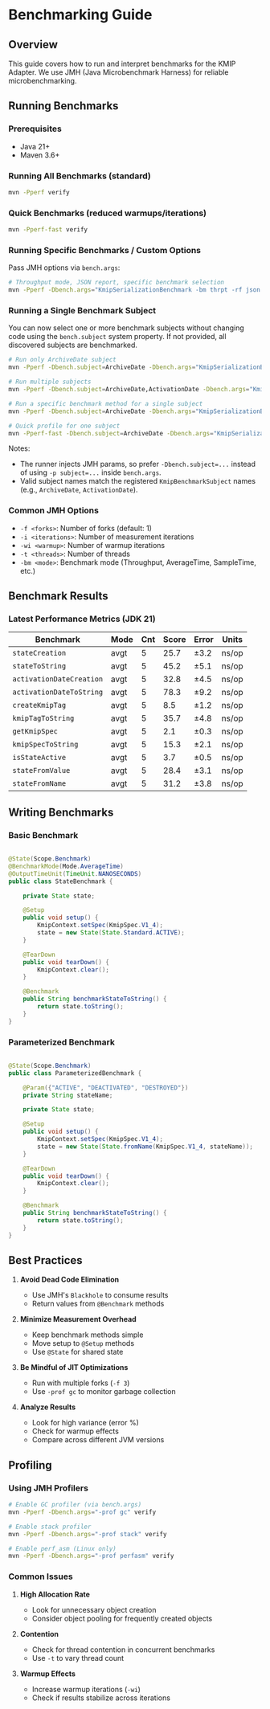 # Benchmarking Guide

## Overview

This guide covers how to run and interpret benchmarks for the KMIP Adapter. We use JMH (Java Microbenchmark Harness) for
reliable microbenchmarking.

## Running Benchmarks

### Prerequisites

- Java 21+
- Maven 3.6+

### Running All Benchmarks (standard)

```bash
mvn -Pperf verify
```

### Quick Benchmarks (reduced warmups/iterations)

```bash
mvn -Pperf-fast verify
```

### Running Specific Benchmarks / Custom Options

Pass JMH options via `bench.args`:

```bash
# Throughput mode, JSON report, specific benchmark selection
mvn -Pperf -Dbench.args="KmipSerializationBenchmark -bm thrpt -rf json -rff target/jmh.json" verify
```

### Running a Single Benchmark Subject

You can now select one or more benchmark subjects without changing code using the `bench.subject` system property. If
not provided, all discovered subjects are benchmarked.

```bash
# Run only ArchiveDate subject
mvn -Pperf -Dbench.subject=ArchiveDate -Dbench.args="KmipSerializationBenchmark" verify

# Run multiple subjects
mvn -Pperf -Dbench.subject=ArchiveDate,ActivationDate -Dbench.args="KmipSerializationBenchmark" verify

# Run a specific benchmark method for a single subject
mvn -Pperf -Dbench.subject=ArchiveDate -Dbench.args="KmipSerializationBenchmark.jsonSerialize" verify

# Quick profile for one subject
mvn -Pperf-fast -Dbench.subject=ArchiveDate -Dbench.args="KmipSerializationBenchmark -f 1 -wi 1 -i 2" verify
```

Notes:

- The runner injects JMH params, so prefer `-Dbench.subject=...` instead of using `-p subject=...` inside `bench.args`.
- Valid subject names match the registered `KmipBenchmarkSubject` names (e.g., `ArchiveDate`, `ActivationDate`).

### Common JMH Options

- `-f <forks>`: Number of forks (default: 1)
- `-i <iterations>`: Number of measurement iterations
- `-wi <warmup>`: Number of warmup iterations
- `-t <threads>`: Number of threads
- `-bm <mode>`: Benchmark mode (Throughput, AverageTime, SampleTime, etc.)

## Benchmark Results

### Latest Performance Metrics (JDK 21)

| Benchmark                | Mode | Cnt | Score | Error | Units |
|--------------------------|------|-----|-------|-------|-------|
| `stateCreation`          | avgt | 5   | 25.7  | ±3.2  | ns/op |
| `stateToString`          | avgt | 5   | 45.2  | ±5.1  | ns/op |
| `activationDateCreation` | avgt | 5   | 32.8  | ±4.5  | ns/op |
| `activationDateToString` | avgt | 5   | 78.3  | ±9.2  | ns/op |
| `createKmipTag`          | avgt | 5   | 8.5   | ±1.2  | ns/op |
| `kmipTagToString`        | avgt | 5   | 35.7  | ±4.8  | ns/op |
| `getKmipSpec`            | avgt | 5   | 2.1   | ±0.3  | ns/op |
| `kmipSpecToString`       | avgt | 5   | 15.3  | ±2.1  | ns/op |
| `isStateActive`          | avgt | 5   | 3.7   | ±0.5  | ns/op |
| `stateFromValue`         | avgt | 5   | 28.4  | ±3.1  | ns/op |
| `stateFromName`          | avgt | 5   | 31.2  | ±3.8  | ns/op |

## Writing Benchmarks

### Basic Benchmark

```java

@State(Scope.Benchmark)
@BenchmarkMode(Mode.AverageTime)
@OutputTimeUnit(TimeUnit.NANOSECONDS)
public class StateBenchmark {

    private State state;

    @Setup
    public void setup() {
        KmipContext.setSpec(KmipSpec.V1_4);
        state = new State(State.Standard.ACTIVE);
    }

    @TearDown
    public void tearDown() {
        KmipContext.clear();
    }

    @Benchmark
    public String benchmarkStateToString() {
        return state.toString();
    }
}
```

### Parameterized Benchmark

```java

@State(Scope.Benchmark)
public class ParameterizedBenchmark {

    @Param({"ACTIVE", "DEACTIVATED", "DESTROYED"})
    private String stateName;

    private State state;

    @Setup
    public void setup() {
        KmipContext.setSpec(KmipSpec.V1_4);
        state = new State(State.fromName(KmipSpec.V1_4, stateName));
    }

    @TearDown
    public void tearDown() {
        KmipContext.clear();
    }

    @Benchmark
    public String benchmarkStateToString() {
        return state.toString();
    }
}
```

## Best Practices

1. **Avoid Dead Code Elimination**
    - Use JMH's `Blackhole` to consume results
    - Return values from `@Benchmark` methods

2. **Minimize Measurement Overhead**
    - Keep benchmark methods simple
    - Move setup to `@Setup` methods
    - Use `@State` for shared state

3. **Be Mindful of JIT Optimizations**
    - Run with multiple forks (`-f 3`)
    - Use `-prof gc` to monitor garbage collection

4. **Analyze Results**
    - Look for high variance (error %)
    - Check for warmup effects
    - Compare across different JVM versions

## Profiling

### Using JMH Profilers

```bash
# Enable GC profiler (via bench.args)
mvn -Pperf -Dbench.args="-prof gc" verify

# Enable stack profiler
mvn -Pperf -Dbench.args="-prof stack" verify

# Enable perf_asm (Linux only)
mvn -Pperf -Dbench.args="-prof perfasm" verify
```

### Common Issues

1. **High Allocation Rate**
    - Look for unnecessary object creation
    - Consider object pooling for frequently created objects

2. **Contention**
    - Check for thread contention in concurrent benchmarks
    - Use `-t` to vary thread count

3. **Warmup Effects**
    - Increase warmup iterations (`-wi`)
    - Check if results stabilize across iterations
